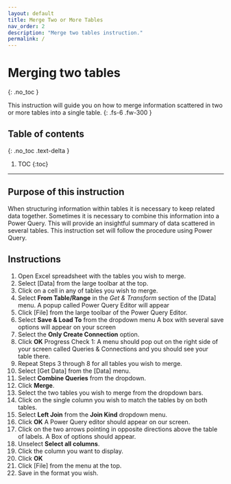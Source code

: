 ```yaml
---
layout: default
title: Merge Two or More Tables
nav_order: 2
description: "Merge two tables instruction."
permalink: /
---
```



# Merging two tables 
{: .no_toc }

This instruction will guide you on how to merge information scattered in two or more tables into a single table. 
{: .fs-6 .fw-300 }

## Table of contents
{: .no_toc .text-delta }

1. TOC
{:toc}

---


## Purpose of this instruction
When structuring information within tables it is necessary to keep related data together. Sometimes it is necessary to combine this information into a Power Query. This will provide an insightful summary of data scattered in several tables. This instruction set will follow the procedure using Power Query.  

## Instructions
1. Open Excel spreadsheet with the tables you wish to merge.
2. Select [Data] from the large toolbar at the top.
3. Click on a cell in any of tables you wish to merge.
4. Select **From Table/Range** in the _Get & Transform_ section of the [Data] menu.
A popup called Power Query Editor will appear 
5. Click [File] from the large toolbar of the Power Query Editor.
6. Select **Save & Load To** from the dropdown menu
A box with several save options will appear on your screen
7. Select the **Only Create Connection** option.
8. Click **OK**
Progress Check 1: A menu should pop out on the right side of your screen called Queries & Connections and you should see your table there.
9. Repeat Steps 3 through 8 for all tables you wish to merge.
10. Select [Get Data] from the [Data] menu.
11. Select **Combine Queries** from the dropdown.
12. Click **Merge**.
13. Select the two tables you wish to merge from the dropdown bars.
14. Click on the single column you wish to match the tables by on both tables.
15. Select **Left Join** from the **Join Kind** dropdown menu.
16. Click **OK**
A Power Query editor should appear on our screen.
17. Click on the two arrows pointing in opposite directions above the table of labels.
A Box of options should appear.
18. Unselect **Select all columns**.
19. Click the column you want to display.
20. Click **OK**
21. Click [File] from the menu at the top.
22. Save in the format you wish.
 



